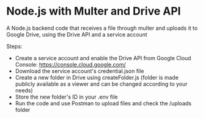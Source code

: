 # Node.js with Multer and Drive API

A Node.js backend code that receives a file through multer and uploads it to Google Drive, using the Drive API and a service account

Steps:

- Create a service account and enable the Drive API from Google Cloud Console: https://console.cloud.google.com/
- Download the service account's credential.json file
- Create a new folder in Drive using createFolder.js (folder is made publicly available as a viewer and can be changed according to your needs)
- Store the new folder's ID in your .env file
- Run the code and use Postman to upload files and check the /uploads folder
